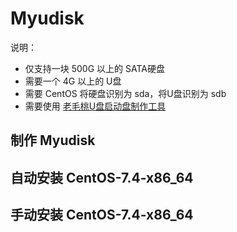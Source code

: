 ﻿# Myudisk

说明：

 - 仅支持一块 500G 以上的 SATA硬盘
 - 需要一个 4G 以上的 U盘
 - 需要 CentOS 将硬盘识别为 sda，将U盘识别为 sdb
 - 需要使用 [老毛桃U盘启动盘制作工具][1]


## 制作 Myudisk


## 自动安装 CentOS-7.4-x86_64


## 手动安装 CentOS-7.4-x86_64


  [1]: http://laomaotao.net/down/2016/1015/4932.html